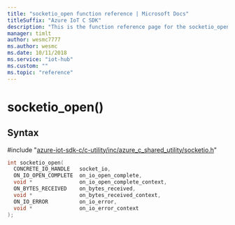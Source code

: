 ```yaml
---                             
title: "socketio_open function reference | Microsoft Docs" 
titleSuffix: "Azure IoT C SDK"            
description: "This is the function reference page for the socketio_open() function in the Azure IoT C SDK. This SDK is used with Azure IoT Hub and Azure IoT Hub Device Provisioning Service"            
manager: timlt                 
author: wesmc7777              
ms.author: wesmc               
ms.date: 10/11/2018                    
ms.service: "iot-hub"             
ms.custom: ""                
ms.topic: "reference"        
---                            
```


# socketio_open()

## Syntax

\#include "[azure-iot-sdk-c/c-utility/inc/azure_c_shared_utility/socketio.h](../socketio-h.md)"  
```C
int socketio_open(
  CONCRETE_IO_HANDLE   socket_io,
  ON_IO_OPEN_COMPLETE  on_io_open_complete,
  void *               on_io_open_complete_context,
  ON_BYTES_RECEIVED    on_bytes_received,
  void *               on_bytes_received_context,
  ON_IO_ERROR          on_io_error,
  void *               on_io_error_context
);
```

